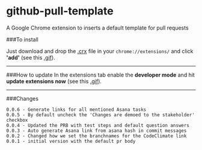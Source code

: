 github-pull-template
====================

A Google Chrome extension to inserts a default template for pull requests

###To install

Just download and drop the [.crx](https://github.com/mathijsblokland/github-pull-template/raw/master/extension/github-pr-template.crx) file in your `chrome://extensions/` and click **'add'** (see this [.gif](http://img.springe.st/extensioninstall.gif)).

----

###How to update
In the extensions tab enable the **developer mode** and hit **update extensions now** (see this [.gif](http://img.springe.st/extensionupdate.gif)).

----

###Changes
````
0.0.6 - Generate links for all mentioned Asana tasks
0.0.5 - By default uncheck the 'Changes are demoed to the stakeholder' checkbox
0.0.4 - Updated the PRB with test steps and default question answers
0.0.3 - Auto generate Asana link from asana hash in commit messages
0.0.2 - Changed how we set the branchnames for the CodeClimate link
0.0.1 - initial version with the default pr body
````
